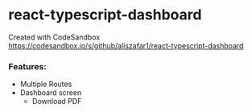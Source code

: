 # react-typescript-dashboard

Created with CodeSandbox
https://codesandbox.io/s/github/aliszafar1/react-typescript-dashboard

### Features:

- Multiple Routes
- Dashboard screen
  - Download PDF

